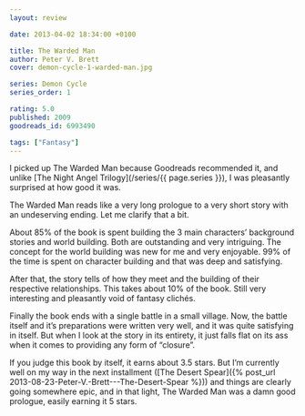 ```yaml
---
layout: review

date: 2013-04-02 18:34:00 +0100

title: The Warded Man
author: Peter V. Brett
cover: demon-cycle-1-warded-man.jpg

series: Demon Cycle
series_order: 1

rating: 5.0
published: 2009
goodreads_id: 6993490

tags: ["Fantasy"]
---
```


I picked up The Warded Man because Goodreads recommended it, and unlike [The Night Angel Trilogy](/series/{{ page.series }}), I was pleasantly surprised at how good it was.

<!--more-->

The Warded Man reads like a very long prologue to a very short story with an undeserving ending. Let me clarify that a bit.

About 85% of the book is spent building the 3 main characters’ background stories and world building. Both are outstanding and very intriguing. The concept for the world building was new for me and very enjoyable. 99% of the time is spent on character building and that was deep and satisfying.

After that, the story tells of how they meet and the building of their respective relationships. This takes about 10% of the book. Still very interesting and pleasantly void of fantasy clichés.

Finally the book ends with a single battle in a small village. Now, the battle itself and it’s preparations were written very well, and it was quite satisfying in itself. But when I look at the story in its entirety, it just falls flat on its ass when it comes to providing any form of “closure”.

If you judge this book by itself, it earns about 3.5 stars. But I’m currently well on my way in the next installment ([The Desert Spear]({% post_url 2013-08-23-Peter-V.-Brett---The-Desert-Spear %})) and things are clearly going somewhere epic, and in that light, The Warded Man was a damn good prologue, easily earning it 5 stars.
